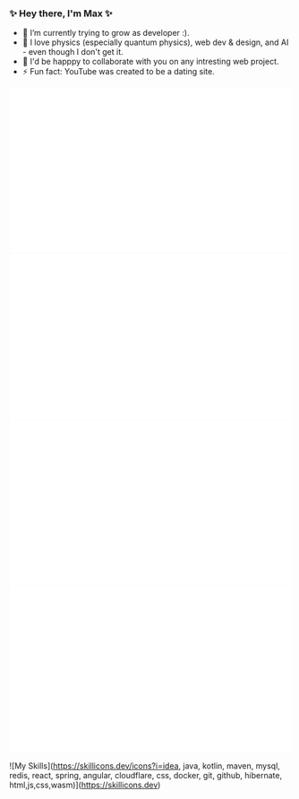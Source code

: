 ### ✨ Hey there, I'm Max ✨

- 🌱 I’m currently trying to grow as developer :).
- 💫 I love physics (especially quantum physics), web dev & design, and AI - even though I don't get it.
- 👯 I'd be happpy to collaborate with you on any intresting web project.
- ⚡ Fun fact: YouTube was created to be a dating site.

![](https://raw.githubusercontent.com/maxoehm/github-stats/master/generated/overview.svg#gh-dark-mode-only)
![](https://raw.githubusercontent.com/maxoehm/github-stats/master/generated/overview.svg#gh-light-mode-only) ![](https://raw.githubusercontent.com/maxoehm/github-stats/master/generated/languages.svg#gh-dark-mode-only)![](https://raw.githubusercontent.com/maxoehm/github-stats/master/generated/languages.svg#gh-light-mode-only)

![My Skills](https://skillicons.dev/icons?i=idea, java, kotlin, maven, mysql, redis, react, spring, angular, cloudflare, css, docker, git, github, hibernate, html,js,css,wasm)](https://skillicons.dev)
